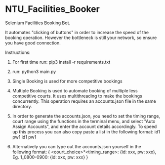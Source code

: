 # NTU_Facilities_Booker

Selenium Facilities Booking Bot.

It automates "clicking of buttons" in order to increase the speed of the booking operation. However the bottleneck is still your network, so ensure you have good connection.

Instructions:

1. For first time run: pip3 install -r requirements.txt

2. run: python3 main.py

3. Single Booking is used for more competitive bookings

4. Multiple Booking is used to automate booking of multiple less competitive courts. It uses multithreading to make the bookings concurrently. This operation requires an accounts.json file in the same directory.

5. In order to generate the accounts.json, you need to set the timing range, court range using the functions in the terminal menu, and select "Auto Assign Accounts", and enter the account details accordingly. To speed up this process you can also copy paste a list in the following format:
   id1
   pw1
   id1
   pw1
6. Alternatively you can type out the accounts.json yourself in the following format:
   {
   <court_choice>\*<timing_range>: {id: xxx, pw: xxx},
   Eg. 1_0800-0900: {id: xxx, pw: xxx}
   }
